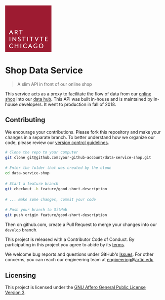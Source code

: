 ![Art Institute of Chicago](https://raw.githubusercontent.com/Art-Institute-of-Chicago/template/master/aic-logo.gif)


# Shop Data Service
> A slim API in front of our online shop

This service acts as a proxy to facilitate the flow of data from our [online shop](https://shop.artic.edu/) into our [data hub](https://github.com/art-institute-of-chicago?q=data). This API was built in-house and is maintained by in-house developers. It went to production in fall of 2018.

## Contributing

We encourage your contributions. Please fork this repository and make your changes in a separate branch. To better understand how we organize our code, please review our [version control guidelines](https://docs.google.com/document/d/1B-27HBUc6LDYHwvxp3ILUcPTo67VFIGwo5Hiq4J9Jjw).

```bash
# Clone the repo to your computer
git clone git@github.com:your-github-account/data-service-shop.git

# Enter the folder that was created by the clone
cd data-service-shop

# Start a feature branch
git checkout -b feature/good-short-description

# ... make some changes, commit your code

# Push your branch to GitHub
git push origin feature/good-short-description
```

Then on github.com, create a Pull Request to merge your changes into our
`develop` branch.

This project is released with a Contributor Code of Conduct. By participating in
this project you agree to abide by its [terms](CODE_OF_CONDUCT.md).

We welcome bug reports and questions under GitHub's [Issues](issues). For other concerns, you can reach our engineering team at [engineering@artic.edu](mailto:engineering@artic.edu)

## Licensing

This project is licensed under the [GNU Affero General Public License
Version 3](LICENSE).
